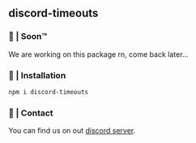 ## discord-timeouts

### 👀 | Soon™
We are working on this package rn, come back later...

### 📂 | Installation
```sh
npm i discord-timeouts
```

### 👥 | Contact
You can find us on out [discord server](https://discord.gg/yxGXJtfRGE).
